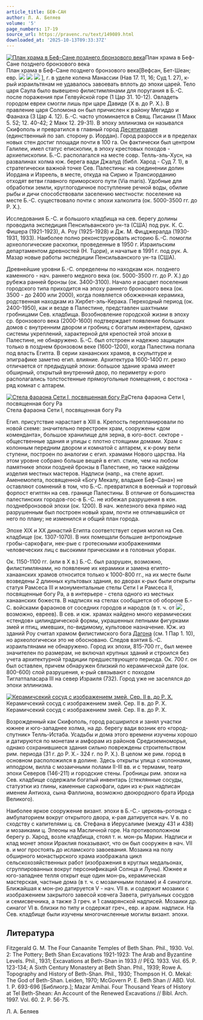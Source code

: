 ```yaml
---
article_title: БЕФ-САН
author: Л. А. Беляев
volume: '5'
page_numbers: 17-19
source_url: https://pravenc.ru/text/149089.html
downloaded_at: '2025-10-13T09:33:37Z'
---
```


[![План храма в Беф-Сане позднего бронзового века](https://pravenc.ru/data/687/456/1234/1i200.jpg "Кликните для увеличения картинки")](https://pravenc.ru/data/687/456/1234/1i400.jpg)План храма в Беф-Сане позднего бронзового века  
План храма в Беф-Сане позднего бронзового века[Вефсан, Бет-Шеан; евр. ![](<https://pravenc.ru/char/26062/bJt /image.png>) ![](<https://pravenc.ru/char/26062/ Zan /image.png>) ![](<https://pravenc.ru/char/26062/ (Zx23An)/image.png>) ], г. в уделе колена Манассии (Нав 17. 11, 16; Суд 1. 27), к-рый израильтянам не удавалось завоевать вплоть до эпохи царей. Тело царя Саула было вывешено филистимлянами для поругания в Б.-С. после поражения при Гелвуйской горе (1 Цар 31. 10-12). Овладеть городом евреи смогли лишь при царе Давиде (X в. до Р. Х.). В правление царя Соломона он был причислен к району Мегиддо и Фаанаха (3 Цар 4. 12). Б.-С. часто упоминается в Свящ. Писании (1 Макк 5. 52; 12. 40-42; 2 Maкк 12. 29-31). В эпоху эллинизма он назывался Скифополь и превратился в главный город [Десятиградия](https://pravenc.ru/text/Десятиградие.html) (единственный по зап. сторону р. Иордан). Город разросся и в пределах новых стен достиг площади почти в 100 га. Он фактически был центром Галилеи, имел статус епископии, в эпоху крестовых походов - архиепископии. Б.-С. располагался на месте совр. Телль-эль-Хусн, на развалинах холма юж. берега вади Джалуд (библ. Харод - Суд 7. 1), в стратегически важной точке Сев. Палестины: на соединении долин Иордана и Изреель, в месте, откуда на Сирию и Трансиорданию отходят ветви главного приморского пути (Via maris). Удобные для обработки земли, круглогодичное поступление речной воды, обилие рыбы и дичи способствовали заселению местности: поселение на месте Б.-С. существовало почти с эпохи халколита (ок. 5000-3500 гг. до Р. Х.).

Исследования Б.-С. и большого кладбища на сев. берегу долины проводила экспедиция Пенсильванского ун-та (США) под рук. К. С. Фишера (1921-1923), A. Роу (1925-1928) и Дж. М. Фицджералда (1930-1931, 1933). Наиболее полно реконструировать историю Б.-С. помогли археологические раскопки, проведенные в 1950 г. Израильским департаментом древностей (Н. Тцори), и начатые в 1991 г. под рук. А. Мазар новые работы экспедиции Пенсильванского ун-та (США).

Древнейшие уровни Б.-С. определены по находкам кон. позднего каменного - нач. раннего медного века (ок. 5000-3500 гг. до Р. Х.) до рубежа ранней бронзы (ок. 3400-3100). Начало и расцвет поселения городского типа приходится на эпоху раннего бронзового века (ок. 3500 - до 2400 или 2000), когда появляется обожженная керамика, родственная находкам из Хирбет-эль-Керака. Переходный период (ок. 2400-1950), как и везде в Палестине, представлен шахтными гробницами Сев. кладбища. Возобновление городской жизни в эпоху ср. бронзового века (2000-1600) подтверждает появление больших домов с внутренним двором и гробниц с богатым инвентарем, однако системы укреплений, характерной для крепостей этой эпохи в Палестине, не обнаружено. Б.-С. был отстроен и надежно защищен только в позднем бронзовом веке (1600-1200), когда Палестина попала под власть Египта. В серии ханаанских храмов, в скульптуре и эпиграфике заметно егип. влияние. Архитектура 1600-1400 гг. резко отличается от предыдущей эпохи: большое здание храма имеет обширный, открытый внутренний двор, по периметру к-рого располагались толстостенные прямоугольные помещения, с востока - ряд комнат с алтарем.

[![Стела фараона Сети I, посвященная богу Ра](https://pravenc.ru/data/684/456/1234/1i200.jpg "Кликните для увеличения картинки")](https://pravenc.ru/data/684/456/1234/1i400.jpg)Стела фараона Сети I, посвященная богу Ра  
Стела фараона Сети I, посвященная богу Ра

Егип. присутствие нарастает в XIII в. Крепость перепланировали по новой схеме: значительно перестроен храм, сооружены «дом коменданта», большое хранилище для зерна, в юго-вост. секторе - общественные здания и улицы с плотно стоящими домами. Храм с колонным передним двором и комнатой с алтарем, к к-рому вели ступени, построен по аналогии с егип. храмами Нового царства. На этом уровне собрано больше вещей в егип. стиле, чем на любом памятнике эпохи поздней бронзы в Палестине, но также найдены изделия местных мастеров. Надписи (напр., на стеле архит. Аменемопета, посвященной «Богу Мекалу, владыке Беф-Сана») не оставляют сомнений в том, что Б.-С. превратился в военный и торговый форпост египтян на сев. границе Палестины. В отличие от большинства палестинских городов-гос-в Б.-С. не избежал разрушения в кон. позднебронзовой эпохи (ок. 1200). В нач. железного века прямо над разрушенным был построен новый храм, почти не отличавшийся от него по плану; не изменился и общий план города.

Эпохе XIX и XX династий Египта соответствует серия могил на Сев. кладбище (ок. 1307-1070). В них помещали большие антропоидные гробы-саркофаги, нек-рые с гротескными изображениями человеческих лиц с высокими прическами и в головных уборах.

Ок. 1150-1100 гг. (или в Х в.) Б.-С. был разрушен, возможно, филистимлянами, но появление их керамики и замена египто-ханаанских храмов относится только к 1000-800 гг., на их месте были возведены 2 длинных культовых здания, во дворах к-рых были открыты статуя Рамсеса III и монументальные стелы Сети I и Рамсеса II, посвященные богу Ра, а в интерьере - стела одного из местных ханаанских божеств. В надписях на стелах сообщается об обороне Б.-С. войсками фараонов от соседних городов и народов (в т. ч. от ![](https://pravenc.ru/char/26062/x7eapiru/image.png) , возможно, евреев). В сев. и юж. храмах найдено много керамических «стендов» цилиндрической формы, украшенных лепными фигурками змей и птиц, имевших, по-видимому, культовое назначение. Юж. из зданий Роу считал храмом филистимского бога [Дагона](https://pravenc.ru/text/Дагона.html) (см. 1 Пар 1. 10), но археологически это не обосновано. Следов взятия Б.-С. израильтянами не обнаружено. Город их эпохи, 815-700 гг., был менее значителен по размерам, не включал крупных зданий и строился без учета архитектурной традиции предшествующего периода. Ок. 700 г. он был оставлен, причем обнаружен близкий по керамической дате (ок. 800-600) слой разрушения, к-рый связывают с походом Тиглатпаласара III на север Израиля (732). Город уже не заселялся до эпохи эллинизма.

[![Керамичсекий сосуд с изображением змей. Сер. II в. до Р. Х.](https://pravenc.ru/data/682/456/1234/1i200.jpg "Кликните для увеличения картинки")](https://pravenc.ru/data/682/456/1234/1i400.jpg)Керамичсекий сосуд с изображением змей. Сер. II в. до Р. Х.  
Керамичсекий сосуд с изображением змей. Сер. II в. до Р. Х.

Возрожденный как Скифополь, город расширился и занял участки южнее и юго-западнее холма, на др. берегу вади возник его «город-спутник» Телль-Истаба. Усадьбы и дома этого времени изучены хорошо и датируются по монетам и амфорам из районов Средиземноморья, однако сохранившиеся здания сильно повреждены строительством рим. периода (31 г. до Р. Х.- 324 г. по Р. Х.). В целом же рим. город в основном расположился в долине. Здесь открыты улица с колоннами, ипподром, вилла с мозаичными полами II-III вв. и с термами, театр эпохи Северов (146-211) и городские стены. Гробницы рим. эпохи на Сев. кладбище содержали богатый инвентарь (стеклянные сосуды, статуэтки из глины, каменные саркофаги, один из к-рых надписан именем Антиоха, сына Фаллиона, возможно двоюродного брата Ирода Великого).

Наиболее яркое сооружение визант. эпохи в Б.-С.- церковь-ротонда с амбулаторием вокруг открытого двора, к-рая датируется нач. V в. по сходству с капителями ц. св. Стефана в Иерусалиме (между 431 и 438) и мозаиками ц. Элеоны на Масличной горе. На противоположном берегу р. Харод, возле кладбища, стоял т. н. мон-рь Марии. Надписи и клад монет эпохи Ираклия показывают, что он был сооружен в нач. VII в. и мог простоять до исламского завоевания. Мозаика на полу обширного монастырского храма изображала цикл сельскохозяйственных работ (изображения в круглых медальонах, сгруппированных вокруг персонификаций Солнца и Луны). Южнее и юго-западнее телля открыт еще один мон-рь, керамическая мастерская, частные дома (в т. ч. с мозаичными полами) и 4 синагоги. Ближайшая к мон-рю датируется V - нач. VII в. и содержит мозаики с изображением закрытого завесой ковчега Завета, ритуальных сосудов и семисвечника, а также 3 греч. и 1 самарянской надписей. Мозаики др. синагог VI в. близки по типу и содержат греч., евр. и арам. надписи. На Сев. кладбище были изучены многочисленные могилы визант. эпохи.

## Литература

Fitzgerald G. M. The Four Canaanite Temples of Beth Shan. Phil., 1930. Vol. 2: The Pottery; Beth Shan Excavations 1921-1923: The Arab and Byzantine Levels. Phil., 1931; Excavations at Beth-Shan in 1933 // PEQ. 1933. Vol. 65. P. 123-134; A Sixth Century Monastery at Beth Shan. Phil., 1939; Rowe A. Topography and History of Beth-Shan. Phil., 1930; Thompson H. O. Mekal: The God of Beth-Shan. Leiden, 1970; McGovern P. E. Beth Shan // ABD. Vol. 1. P. 693-696 [Библиогр.]; Mazar Amihai. Four Thousand Years of History at Tel Beth-Shean: An Account of the Renewed Excavations // Bibl. Arch. 1997. Vol. 60. 2. P. 56-75.

Л. А. Беляев
